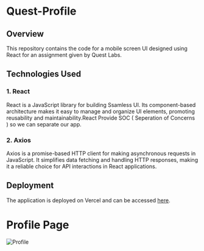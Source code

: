 # Quest-Profile
## Overview

This repository contains the code for a mobile screen UI designed using React for an assignment given by Quest Labs.

## Technologies Used

### 1. React

React is a JavaScript library for building Ssamless UI. Its component-based architecture makes it easy to manage and organize UI elements, promoting reusability and maintainability.React Provide SOC ( Seperation of Concerns ) so we can separate our app.

### 2. Axios

Axios is a promise-based HTTP client for making asynchronous requests in JavaScript. It simplifies data fetching and handling HTTP responses, making it a reliable choice for API interactions in React applications.


## Deployment

The application is deployed on Vercel and can be accessed [here](https://quest-assignment.vercel.app/).

# Profile Page 

![Profile](https://github.com/JahirPendhari09/Quest-Profile/assets/128920395/e8aded39-3dfc-4fee-8b8d-904289c46b03)

  

